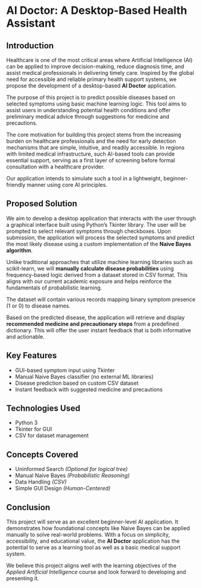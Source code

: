 # AI Doctor: A Desktop-Based Health Assistant

## Introduction

Healthcare is one of the most critical areas where Artificial Intelligence (AI) can be applied to improve decision-making, reduce diagnosis time, and assist medical professionals in delivering timely care. Inspired by the global need for accessible and reliable primary health support systems, we propose the development of a desktop-based **AI Doctor** application.

The purpose of this project is to predict possible diseases based on selected symptoms using basic machine learning logic. This tool aims to assist users in understanding potential health conditions and offer preliminary medical advice through suggestions for medicine and precautions.

The core motivation for building this project stems from the increasing burden on healthcare professionals and the need for early detection mechanisms that are simple, intuitive, and readily accessible. In regions with limited medical infrastructure, such AI-based tools can provide essential support, serving as a first layer of screening before formal consultation with a healthcare provider.

Our application intends to simulate such a tool in a lightweight, beginner-friendly manner using core AI principles.

## Proposed Solution

We aim to develop a desktop application that interacts with the user through a graphical interface built using Python’s Tkinter library. The user will be prompted to select relevant symptoms through checkboxes. Upon submission, the application will process the selected symptoms and predict the most likely disease using a custom implementation of the **Naive Bayes algorithm**.

Unlike traditional approaches that utilize machine learning libraries such as scikit-learn, we will **manually calculate disease probabilities** using frequency-based logic derived from a dataset stored in CSV format. This aligns with our current academic exposure and helps reinforce the fundamentals of probabilistic learning.

The dataset will contain various records mapping binary symptom presence (1 or 0) to disease names.

Based on the predicted disease, the application will retrieve and display **recommended medicine and precautionary steps** from a predefined dictionary. This will offer the user instant feedback that is both informative and actionable.

## Key Features

- GUI-based symptom input using Tkinter  
- Manual Naive Bayes classifier (no external ML libraries)  
- Disease prediction based on custom CSV dataset  
- Instant feedback with suggested medicine and precautions  

## Technologies Used

- Python 3  
- Tkinter for GUI  
- CSV for dataset management  

## Concepts Covered

- Uninformed Search *(Optional for logical tree)*  
- Manual Naive Bayes *(Probabilistic Reasoning)*  
- Data Handling *(CSV)*  
- Simple GUI Design *(Human-Centered)*  

## Conclusion

This project will serve as an excellent beginner-level AI application. It demonstrates how foundational concepts like Naive Bayes can be applied manually to solve real-world problems. With a focus on simplicity, accessibility, and educational value, the **AI Doctor** application has the potential to serve as a learning tool as well as a basic medical support system.

We believe this project aligns well with the learning objectives of the *Applied Artificial Intelligence* course and look forward to developing and presenting it.
